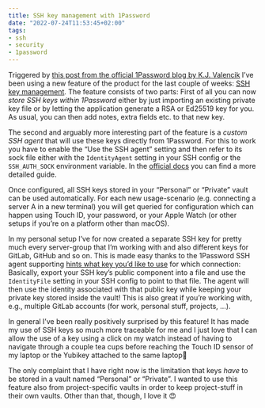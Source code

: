 ```yaml
---
title: SSH key management with 1Password
date: "2022-07-24T11:53:45+02:00"
tags:
- ssh
- security
- 1password
---
```


Triggered by [this post from the official 1Password blog by K.J. Valencik](https://blog.1password.com/1password-ssh-changed-how-i-work/) I’ve been using a new feature of the product for the last couple of weeks: [SSH key management](https://developer.1password.com/docs/ssh/get-started). The feature consists of two parts: First of all you can now _store SSH keys within 1Password_ either by just importing an existing private key file or by letting the application generate a RSA or Ed25519 key for you. As usual, you can then add notes, extra fields etc. to that new key.

The second and arguably more interesting part of the feature is a _custom SSH agent_ that will use these keys directly from 1Password. For this to work you have to enable the “Use the SSH agent” setting and then refer to its sock file either with the `IdentityAgent` setting in your SSH config or the `SSH_AUTH_SOCK` environment variable. In the [official docs](https://developer.1password.com/docs/ssh/get-started#step-3-turn-on-the-1password-ssh-agent) you can find a more detailed guide.

Once configured, all SSH keys stored in your “Personal” or “Private” vault can be used automatically. For each new usage-scenario (e.g. connecting a server A in a new terminal) you will get queried for configuration which can happen using Touch ID, your password, or your Apple Watch (or other setups if you’re on a platform other than macOS). 

In my personal setup I’ve for now created a separate SSH key for pretty much every server-group that I’m working with and also different keys for GitLab, GitHub and so on. This is made easy thanks to the 1Password SSH agent supporting [hints what key you’d like to use](https://developer.1password.com/docs/ssh/agent/advanced#match-key-with-host) for which connection: Basically, export your SSH key’s public component into a file and use the `IdentityFile` setting in your SSH config to point to that file. The agent will then use the identity associated with that public key while keeping your private key stored inside the vault! This is also great if you’re working with, e.g., multiple GitLab accounts (for work, personal stuff, projects, …).

In general I’ve been really positively surprised by this feature! It has made my use of SSH keys so much more traceable for me and I just love that I can allow the use of a key using a click on my watch instead of having to navigate through a couple tea cups before reaching the Touch ID sensor of my laptop or the Yubikey attached to the same laptop🤪

The only complaint that I have right now is the limitation that keys *have* to be stored in a vault named “Personal” or “Private”. I wanted to use this feature also from project-specific vaults in order to keep project-stuff in their own vaults. Other than that, though, I love it 😍
